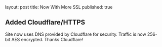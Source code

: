 layout: post
title: Now With More SSL 
published: true
## Added Cloudflare/HTTPS
Site now uses DNS provided by Cloudflare for security. Traffic is now 256-bit AES encrypted. Thanks Cloudflare!
